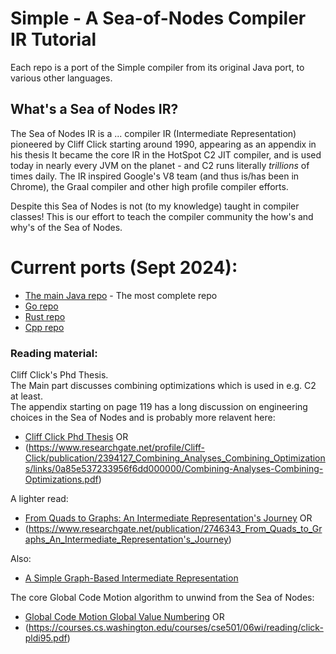 # Simple - A Sea-of-Nodes Compiler IR Tutorial

Each repo is a port of the Simple compiler from its original Java port, to various other languages.

## What's a Sea of Nodes IR?

The Sea of Nodes IR is a ... compiler IR (Intermediate Representation) pioneered by Cliff Click starting around 1990, appearing as an appendix in his thesis
It became the core IR in the HotSpot C2 JIT compiler, and is used today in nearly every JVM on the planet - and C2 runs literally *trillions* of times daily.
The IR inspired Google's V8 team (and thus is/has been in Chrome), the Graal compiler and other high profile compiler efforts.

Despite this Sea of Nodes is not (to my knowledge) taught in compiler classes!
This is our effort to teach the compiler community the how's and why's of the Sea of Nodes.

# Current ports (Sept 2024):
* [The main Java repo](https://github.com/SeaOfNodes/Simple) - The most complete repo
* [Go repo](https://github.com/SeaOfNodes/Simple-Go)
* [Rust repo](https://github.com/SeaOfNodes/Simple-Rust)
* [Cpp repo](https://github.com/SeaOfNodes/Simple-Cpp)

### Reading material:

Cliff Click's Phd Thesis.  
The Main part discusses combining optimizations which is used in e.g. C2 at least.  
The appendix starting on page 119 has a long discussion on engineering choices in the Sea of Nodes and is probably more relavent here:
* [Cliff Click Phd Thesis](https://repository.rice.edu/server/api/core/bitstreams/c5ea1ab7-e6c6-41e7-8e06-3cd5b80aeccd/content)  OR
* (https://www.researchgate.net/profile/Cliff-Click/publication/2394127_Combining_Analyses_Combining_Optimizations/links/0a85e537233956f6dd000000/Combining-Analyses-Combining-Optimizations.pdf)

A lighter read: 
* [From Quads to Graphs: An Intermediate Representation's Journey](http://softlib.rice.edu/pub/CRPC-TRs/reports/CRPC-TR93366-S.pdf)  OR
* (https://www.researchgate.net/publication/2746343_From_Quads_to_Graphs_An_Intermediate_Representation's_Journey)

Also:  
* [A Simple Graph-Based Intermediate Representation](https://www.oracle.com/technetwork/java/javase/tech/c2-ir95-150110.pdf)

The core Global Code Motion algorithm to unwind from the Sea of Nodes:
* [Global Code Motion Global Value Numbering](https://dl.acm.org/doi/10.1145/207110.207154)  OR
* (https://courses.cs.washington.edu/courses/cse501/06wi/reading/click-pldi95.pdf)
